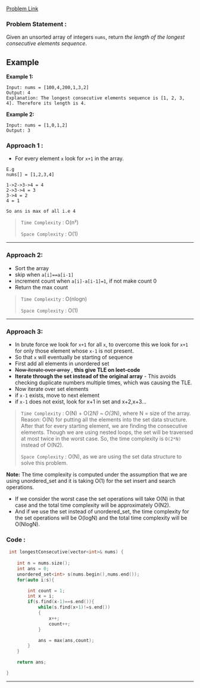 [Problem Link](https://leetcode.com/problems/longest-consecutive-sequence/description/)

### Problem Statement : 
Given an unsorted array of integers `nums`, return _the length of the longest consecutive elements sequence_.

## Example

**Example 1:**
```
Input: nums = [100,4,200,1,3,2]
Output: 4
Explanation: The longest consecutive elements sequence is [1, 2, 3, 4]. Therefore its length is 4.
```

**Example 2:**
```
Input: nums = [1,0,1,2]
Output: 3
```

### Approach 1 :

- For every element `x` look for `x+1` in the array.

```
E.g 
nums[] = [1,2,3,4]

1->2->3->4 = 4
2->3->4 = 3
3->4 = 2
4 = 1

So ans is max of all i.e 4
```

> `Time Complexity` : O(n²)
> 
> `Space Complexity` : O(1)


---

### Approach 2:

- Sort the array
- skip when `a[i]==a[i-1]`
- increment count when `a[i]-a[i-1]=1`, if not make count 0
- Return the max count

> `Time Complexity` : O(nlogn)
> 
> `Space Complexity` : O(1)

---

### Approach 3:

- In brute force we look for `x+1` for all `x`, to overcome this we look for `x+1` for only those element whose `x-1` is not present.
- So that `x` will eventually be starting of sequence
- First add all elements in unordered set
- ~~Now iterate over array~~ , **this give TLE on leet-code**
- **Iterate through the set instead of the original array** - This avoids checking duplicate numbers multiple times, which was causing the TLE.
- Now iterate over set elements
- if `x-1` exists, move to next element
- if `x-1` does not exist, look for x+1 in set and x+2,x+3...


>`Time Complexity` : O(N) + O(2*N) ~ O(3*N), where N = size of the array.  
>Reason: O(N) for putting all the elements into the set data structure. After that for every starting element, we are finding the consecutive elements. Though we are using nested loops, the set will be traversed at most twice in the worst case. So, the time complexity is `O(2*N) `instead of O(N2).
>
>`Space Complexity` : O(N), as we are using the set data structure to solve this problem.

**Note:** The time complexity is computed under the assumption that we are using unordered_set and it is taking O(1) for the set insert and search operations. 

- If we consider the worst case the set operations will take O(N) in that case and the total time complexity will be approximately O(N2). 
- And if we use the set instead of unordered_set, the time complexity for the set operations will be O(logN) and the total time complexity will be O(NlogN).

### Code :

``` cpp
 int longestConsecutive(vector<int>& nums) {
        
	int n = nums.size();
	int ans = 0;
	unordered_set<int> s(nums.begin(),nums.end());
	for(auto i:s){

		int count = 1;
		int x = i;
		if(s.find(x-1)==s.end()){
			while(s.find(x+1)!=s.end())
			{
				x++;
				count++;
			}

			ans = max(ans,count);
		}
	}

	return ans;

}
```


---
